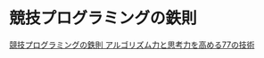 # 競技プログラミングの鉄則

[競技プログラミングの鉄則 アルゴリズム力と思考力を高める77の技術](https://book.mynavi.jp/ec/products/detail/id=131288)

